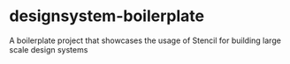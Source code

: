 # designsystem-boilerplate
A boilerplate project that showcases the usage of Stencil for building large scale design systems
